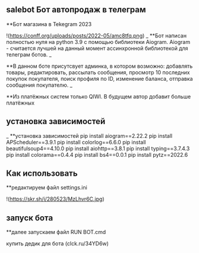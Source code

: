 ## salebot Бот автопродаж в телеграм
**Бот магазина в Tekegram 2023

!(https://conff.org/uploads/posts/2022-05/amc8tfq.png)
_
**Бот написан полностью нуля на python 3.9 с помощью библиотеки Aiogram. Aiogram - считается лучшей на данный момент ассинхронной библиотекой для телеграм ботов.
_

**В данном боте присутсвует админка, в котором возможно: добавлять товары, редактировать, рассылать сообщения, просмотр 10 последних покупок покупателя, поиск профиля по ID, изменение баланса, отправка сообщения покупателю.
_

**Из платёжных систем только QIWI. В будущем автор добавит больше платёжных
## установка зависимостей
_
**установка зависимостей
pip install aiogram==2.22.2
pip install APScheduler==3.9.1
pip install colorlog==6.6.0
pip install beautifulsoup4==4.10.0
pip install aiohttp==3.8.1
pip install typing==3.7.4.3
pip install colorama==0.4.4
pip install bs4==0.0.1
pip install pytz==2022.6
## Как использовать
**редактируем файл settings.ini
 
 !(https://skr.sh/i/280523/MzLhvr6C.jpg)
## запуск бота
**далее запускаем файл RUN BOT.cmd

купить дедик для бота (clck.ru/34YD6w)
